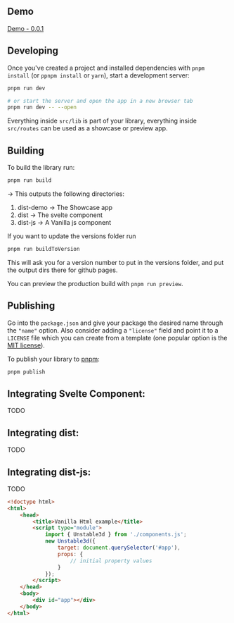 ## Demo
<a href="https://jonasleonhard.github.io/video-scroller/versions/0.0.1/dist-demo/">Demo - 0.0.1</a>


## Developing

Once you've created a project and installed dependencies with `pnpm install` (or `ppnpm install` or `yarn`), start a development server:

```bash
pnpm run dev

# or start the server and open the app in a new browser tab
pnpm run dev -- --open
```

Everything inside `src/lib` is part of your library, everything inside `src/routes` can be used as a showcase or preview app.

## Building

To build the library run:

```bash
pnpm run build
```

-> This outputs the following directories:
1. dist-demo -> The Showcase app
2. dist -> The svelte component
3. dist-js -> A Vanilla js component

If you want to update the versions folder run

```bash
pnpm run buildToVersion
```
This will ask you for a version number to put in the versions folder, and put the output dirs there for github pages.

You can preview the production build with `pnpm run preview`.

## Publishing

Go into the `package.json` and give your package the desired name through the `"name"` option. Also consider adding a `"license"` field and point it to a `LICENSE` file which you can create from a template (one popular option is the [MIT license](https://opensource.org/license/mit/)).

To publish your library to [pnpm](https://www.pnpmjs.com):

```bash
pnpm publish
```

## Integrating Svelte Component:

TODO

## Integrating dist:
TODO

## Integrating dist-js:
TODO
```html
<!doctype html>
<html>
	<head>
		<title>Vanilla Html example</title>
		<script type="module">
			import { Unstable3d } from './components.js';
			new Unstable3d({
				target: document.querySelector('#app'),
				props: {
					// initial property values
				}
			});
		</script>
	</head>
	<body>
		<div id="app"></div>
	</body>
</html>
```
